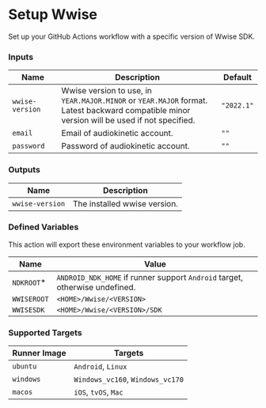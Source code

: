 # Setup Wwise

Set up your GitHub Actions workflow with a specific version of Wwise SDK.

### Inputs

| Name            | Description                                                                                                                                       | Default    |
| --------------- | ------------------------------------------------------------------------------------------------------------------------------------------------- | ---------- |
| `wwise-version` | Wwise version to use, in `YEAR.MAJOR.MINOR` or `YEAR.MAJOR` format. <br/> Latest backward compatible minor version will be used if not specified. | `"2022.1"` |
| `email`         | Email of audiokinetic account.                                                                                                                    | `""`       |
| `password`      | Password of audiokinetic account.                                                                                                                 | `""`       |

### Outputs

| Name            | Description                  |
| --------------- | ---------------------------- |
| `wwise-version` | The installed wwise version. |

### Defined Variables

This action will export these environment variables to your workflow job.

| Name        | Value                                                                       |
| ----------- | --------------------------------------------------------------------------- |
| `NDKROOT`\* | `ANDROID_NDK_HOME` if runner support `Android` target, otherwise undefined. |
| `WWISEROOT` | `<HOME>/Wwise/<VERSION>`                                                    |
| `WWISESDK`  | `<HOME>/Wwise/<VERSION>/SDK`                                                |

### Supported Targets

| Runner Image | Targets                          |
| ------------ | -------------------------------- |
| `ubuntu`     | `Android`, `Linux`               |
| `windows`    | `Windows_vc160`, `Windows_vc170` |
| `macos`      | `iOS`, `tvOS`, `Mac`             |
